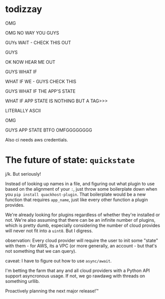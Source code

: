 # todizzay

OMG

OMG NO WAY YOU GUYS

GUYs WAIT - CHECK THIS OUT

GUYS

OK NOW HEAR ME OUT

GUYS WHAT IF

WHAT IF WE - GUYS CHECK THIS

GUYS WHAT IF THE APP'S STATE

WHAT IF APP STATE IS NOTHING BUT A TAG>>>

LITERALLY ASCII

OMG

GUYS APP STATE BTFO OMFGGGGGGGG

Also ci needs aws credentials.

# The future of state: `quickstate`

j/k. But seriously!

Instead of looking up names in a file, and figuring out what plugin to use based on the alignment of your `:`, just throw some boilerplate down when you `pip install quackhost-plugin`. That boilerplate would be a new function that requires `app_name`, just like every other function a plugin provides. 

We're already looking for plugins regardless of whether they're installed or not. We're also assuming that there can be an infinite number of plugins, which is pretty dumb, especially considering the number of cloud provides will never not fit into a `uint8`. But I digress.

observation: Every cloud provider will require the user to init some "state" with them - for AWS, its a VPC (or more generally, an account - but that's not something that we can query). 

caveat: I have to figure out how to use `async/await`. 

I'm betting the farm that any and all cloud providers with a Python API support asyncronous usage. If not, we go rawdawg with threads on something urllib.

Proactively planning the next major release!™
